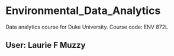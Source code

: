 # Environmental_Data_Analytics
Data analytics course for Duke University. Course code: ENV 872L

## User: Laurie F Muzzy

